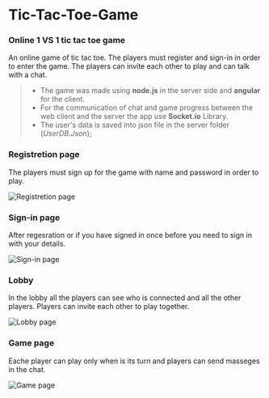 # Tic-Tac-Toe-Game

### Online 1 VS 1 tic tac toe game 


An online game of tic tac toe.  The players must register and sign-in in order to enter the game.  The players can invite each other to play and can talk with a chat.


> - The game was made using __node.js__ in the server side and __angular__ for the client.  
> - For the communication of chat and game progress between the web client and the server the app use __Socket.io__ Library. 
> - The user's data is saved into json file in the server folder (*UserDB.Json*);


### Registretion page 

The players must sign up for the game with name and password in order to play.

![Registretion page ](/assets/game-photos/sign-up-page.jpeg "sign-up-page")

### Sign-in page

After regesration or if you have signed in once before you need to sign in with your details.

![Sign-in page ](/assets/game-photos/sign-in-page.jpeg "sign-in-page")

### Lobby

In the lobby all the players can see who is connected and all the other players.
Players can invite each other to play together.

![Lobby page ](/assets/game-photos/lobby-page.jpeg "lobby-page")

### Game page

Eache player can play only when is its turn and players can send masseges in the chat.

![Game page ](/assets/game-photos/game-page.jpeg "Game-page")


